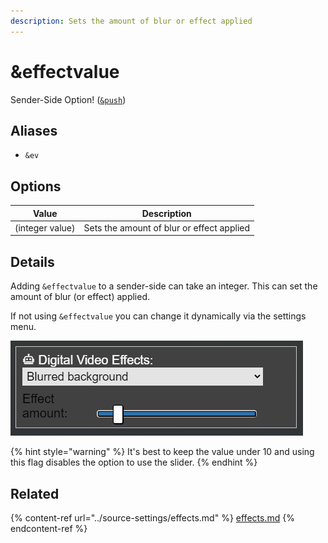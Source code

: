 ```yaml
---
description: Sets the amount of blur or effect applied
---
```


# \&effectvalue

Sender-Side Option! ([`&push`](../source-settings/push.md))

## Aliases

* `&ev`

## Options

| Value           | Description                               |
| --------------- | ----------------------------------------- |
| (integer value) | Sets the amount of blur or effect applied |

## Details

Adding `&effectvalue` to a sender-side can take an integer. This can set the amount of blur (or effect) applied.

If not using `&effectvalue` you can change it dynamically via the settings menu.

![](<../.gitbook/assets/image (9) (2) (1).png>)

{% hint style="warning" %}
It's best to keep the value under 10 and using this flag disables the option to use the slider.
{% endhint %}

## Related

{% content-ref url="../source-settings/effects.md" %}
[effects.md](../source-settings/effects.md)
{% endcontent-ref %}
